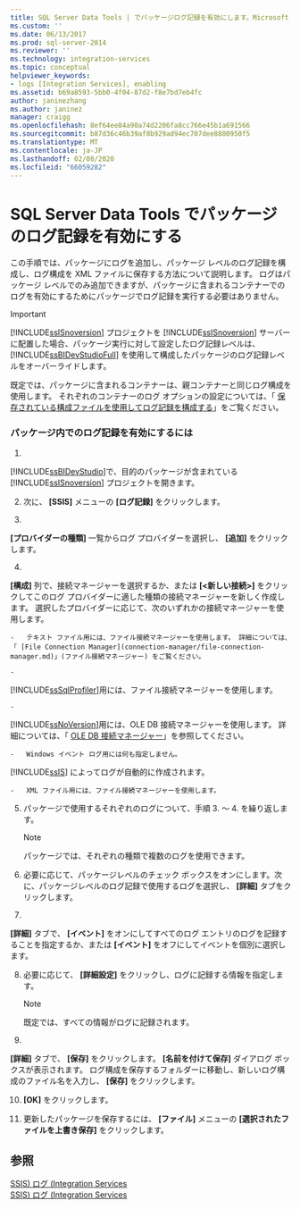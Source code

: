 ```yaml
---
title: SQL Server Data Tools | でパッケージログ記録を有効にします。Microsoft Docs
ms.custom: ''
ms.date: 06/13/2017
ms.prod: sql-server-2014
ms.reviewer: ''
ms.technology: integration-services
ms.topic: conceptual
helpviewer_keywords:
- logs [Integration Services], enabling
ms.assetid: b69a8593-5bb0-4f04-87d2-f8e7bd7eb4fc
author: janinezhang
ms.author: janinez
manager: craigg
ms.openlocfilehash: 8ef64ee84a90a74d2206fa8cc766e45b1a691566
ms.sourcegitcommit: b87d36c46b39af8b929ad94ec707dee8800950f5
ms.translationtype: MT
ms.contentlocale: ja-JP
ms.lasthandoff: 02/08/2020
ms.locfileid: "66059282"
---
```

# <a name="enable-package-logging-in-sql-server-data-tools"></a>SQL Server Data Tools でパッケージのログ記録を有効にする
  この手順では、パッケージにログを追加し、パッケージ レベルのログ記録を構成し、ログ構成を XML ファイルに保存する方法について説明します。 ログはパッケージ レベルでのみ追加できますが、パッケージに含まれるコンテナーでのログを有効にするためにパッケージでログ記録を実行する必要はありません。  
  
> [!IMPORTANT]  
>  
  [!INCLUDE[ssISnoversion](../includes/ssisnoversion-md.md)] プロジェクトを [!INCLUDE[ssISnoversion](../includes/ssisnoversion-md.md)] サーバーに配置した場合、パッケージ実行に対して設定したログ記録レベルは、[!INCLUDE[ssBIDevStudioFull](../includes/ssbidevstudiofull-md.md)] を使用して構成したパッケージのログ記録レベルをオーバーライドします。  
  
 既定では、パッケージに含まれるコンテナーは、親コンテナーと同じログ構成を使用します。 それぞれのコンテナーのログ オプションの設定については、「 [保存されている構成ファイルを使用してログ記録を構成する](../../2014/integration-services/configure-logging-by-using-a-saved-configuration-file.md)」をご覧ください。  
  
### <a name="to-enable-logging-in-a-package"></a>パッケージ内でのログ記録を有効にするには  
  
1.  
  [!INCLUDE[ssBIDevStudio](../includes/ssbidevstudio-md.md)]で、目的のパッケージが含まれている [!INCLUDE[ssISnoversion](../includes/ssisnoversion-md.md)] プロジェクトを開きます。  
  
2.  次に、 **[SSIS]** メニューの **[ログ記録]** をクリックします。  
  
3.  
  **[プロバイダーの種類]** 一覧からログ プロバイダーを選択し、 **[追加]** をクリックします。  
  
4.  
  **[構成]** 列で、接続マネージャーを選択するか、または **[\<新しい接続>]** をクリックしてこのログ プロバイダーに適した種類の接続マネージャーを新しく作成します。 選択したプロバイダーに応じて、次のいずれかの接続マネージャーを使用します。  
  
    -   テキスト ファイル用には、ファイル接続マネージャーを使用します。 詳細については、「 [File Connection Manager](connection-manager/file-connection-manager.md)」(ファイル接続マネージャー) をご覧ください。  
  
    -   
  [!INCLUDE[ssSqlProfiler](../includes/sssqlprofiler-md.md)]用には、ファイル接続マネージャーを使用します。  
  
    -   
  [!INCLUDE[ssNoVersion](../includes/ssnoversion-md.md)]用には、OLE DB 接続マネージャーを使用します。 詳細については、「 [OLE DB 接続マネージャー](connection-manager/ole-db-connection-manager.md)」を参照してください。  
  
    -   Windows イベント ログ用には何も指定しません。 
  [!INCLUDE[ssIS](../includes/ssis-md.md)] によってログが自動的に作成されます。  
  
    -   XML ファイル用には、ファイル接続マネージャーを使用します。  
  
5.  パッケージで使用するそれぞれのログについて、手順 3. ～ 4. を繰り返します。  
  
    > [!NOTE]  
    >  パッケージでは、それぞれの種類で複数のログを使用できます。  
  
6.  必要に応じて、パッケージレベルのチェック ボックスをオンにします。次に、パッケージレベルのログ記録で使用するログを選択し、 **[詳細]** タブをクリックします。  
  
7.  
  **[詳細]** タブで、 **[イベント]** をオンにしてすべてのログ エントリのログを記録することを指定するか、または **[イベント]** をオフにしてイベントを個別に選択します。  
  
8.  必要に応じて、 **[詳細設定]** をクリックし、ログに記録する情報を指定します。  
  
    > [!NOTE]  
    >  既定では、すべての情報がログに記録されます。  
  
9. 
  **[詳細]** タブで、 **[保存]** をクリックします。 **[名前を付けて保存]** ダイアログ ボックスが表示されます。 ログ構成を保存するフォルダーに移動し、新しいログ構成のファイル名を入力し、 **[保存]** をクリックします。  
  
10. **[OK]** をクリックします。  
  
11. 更新したパッケージを保存するには、 **[ファイル]** メニューの **[選択されたファイルを上書き保存]** をクリックします。  
  
## <a name="see-also"></a>参照  
 [SSIS&#41; ログ &#40;Integration Services](performance/integration-services-ssis-logging.md)   
 [SSIS&#41; ログ &#40;Integration Services](performance/integration-services-ssis-logging.md)  
  
  
